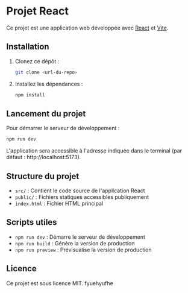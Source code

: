 
# Projet React

Ce projet est une application web développée avec [React](https://react.dev/) et [Vite](https://vitejs.dev/).

## Installation

1. Clonez ce dépôt :
	```bash
	git clone <url-du-repo>
	```
2. Installez les dépendances :
	```bash
	npm install
	```

## Lancement du projet

Pour démarrer le serveur de développement :

```bash
npm run dev
```

L'application sera accessible à l'adresse indiquée dans le terminal (par défaut : http://localhost:5173).

## Structure du projet

- `src/` : Contient le code source de l'application React
- `public/` : Fichiers statiques accessibles publiquement
- `index.html` : Fichier HTML principal

## Scripts utiles

- `npm run dev` : Démarre le serveur de développement
- `npm run build` : Génère la version de production
- `npm run preview` : Prévisualise la version de production

## Licence

Ce projet est sous licence MIT.
fyuehyufhe
